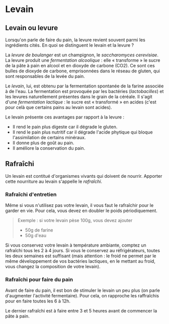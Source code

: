 # Levain

## Levain ou levure

Lorsqu'on parle de faire du pain, la levure revient souvent parmi les ingrédients cités.
En quoi se distinguent le levain et la levure ?

La *levure de boulanger* est un champignon, le _saccharomyces cerevisiae_. La levure produit une
*fermentation alcoolique* : elle « transforme » le sucre de la pâte à pain en alcool et en dioxyde
de carbone (CO2). Ce sont ces bulles de dioxyde de carbone, emprisonnées dans le réseau de gluten,
qui sont responsables de la levée du pain.

Le *levain*, lui, est obtenu par la fermentation spontanée de la farine associée à de l'eau. La
fermentation est provoquée par les bactéries (_lactobacilles_) et les levures naturellement
présentes dans le grain de la céréale. Il s'agit d'une *fermentation lactique* : le sucre est
« transformé » en acides (c'est pour celà que certains pains au levain sont acides).

Le levain présente ces avantages par rapport à la levure :

* Il rend le pain plus digeste car il dégrade le gluten.
* Il rend le pain plus nutritif car il dégrade l'acide phytique qui bloque l'assimilation de certains
  minéraux.
* Il donne plus de goût au pain.
* Il améliore la conservation du pain.

## Rafraîchi

Un levain est contitué d'organismes vivants qui doivent de nourrir. Apporter cette nourriture
au levain s'appelle le _rafraîchi_.

### Rafraîchi d'entretien

Même si vous n'utilisez pas votre levain, il vous faut le rafraîchir pour le garder en vie. Pour
cela, vous devez en doubler le poids périodiquement.

> Exemple : si votre levain pèse 100g, vous devez ajouter
>
> * 50g de farine
> * 50g d'eau

Si vous conservez votre levain à température ambiante, comptez un rafraîchi tous les 2 à 4 jours.
Si vous le conservez au réfrigérateurs, toutes les deux semaines est suffisant (mais attention :
le froid ne permet par le même développement de vos bactéries lactiques, en le mettant au froid,
vous changez la composition de votre levain).

### Rafraîchi pour faire du pain

Avant de faire du pain, il est bon de stimuler le levain un peu plus (on parle d'augmenter
l'activité fermentaire). Pour cela, on rapproche les raffraîchis pour en faire toutes les 6 à 12h.

Le dernier rafraîchi est à faire entre 3 et 5 heures avant de commencer la pâte à pain.
